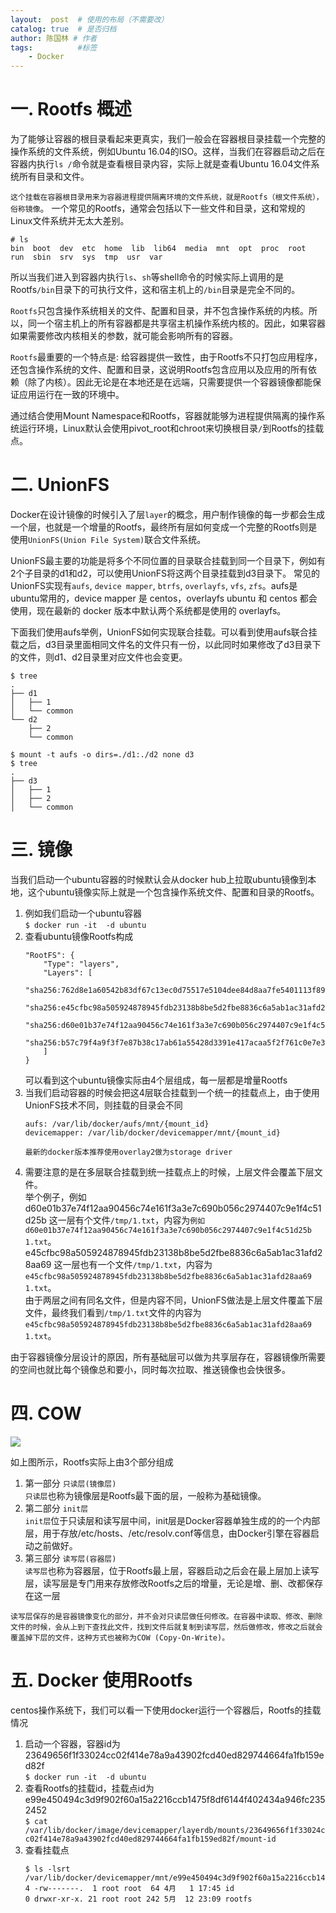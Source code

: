 ```yaml
---
layout:  post  # 使用的布局（不需要改）
catalog: true  # 是否归档
author: 陈国林 # 作者
tags:          #标签
    - Docker
---
```


# 一. Rootfs 概述
为了能够让容器的根目录看起来更真实，我们一般会在容器根目录挂载一个完整的操作系统的文件系统，例如Ubuntu 16.04的ISO。这样，当我们在容器启动之后在容器内执行`ls /`命令就是查看根目录内容，实际上就是查看Ubuntu 16.04文件系统所有目录和文件。

`这个挂载在容器根目录用来为容器进程提供隔离环境的文件系统，就是Rootfs（根文件系统），俗称镜像`。
一个常见的Rootfs，通常会包括以下一些文件和目录，这和常规的Linux文件系统并无太大差别。
```
# ls
bin  boot  dev	etc  home  lib	lib64  media  mnt  opt	proc  root  run  sbin  srv  sys  tmp  usr  var
```
所以当我们进入到容器内执行`ls`、`sh`等shell命令的时候实际上调用的是Rootfs`/bin`目录下的可执行文件，这和宿主机上的`/bin`目录是完全不同的。

`Rootfs`只包含操作系统相关的文件、配置和目录，并不包含操作系统的内核。所以，同一个宿主机上的所有容器都是共享宿主机操作系统内核的。因此，如果容器如果需要修改内核相关的参数，就可能会影响所有的容器。

`Rootfs`最重要的一个特点是: 给容器提供一致性，由于Rootfs不只打包应用程序，还包含操作系统的文件、配置和目录，这说明Rootfs包含应用以及应用的所有依赖（除了内核）。因此无论是在本地还是在远端，只需要提供一个容器镜像都能保证应用运行在一致的环境中。

通过结合使用Mount Namespace和Rootfs，容器就能够为进程提供隔离的操作系统运行环境，Linux默认会使用pivot_root和chroot来切换根目录`/`到Rootfs的挂载点。

# 二. UnionFS
Docker在设计镜像的时候引入了层`layer`的概念，用户制作镜像的每一步都会生成一个层，也就是一个增量的Rootfs，最终所有层如何变成一个完整的Rootfs则是使用`UnionFS(Union File System)`联合文件系统。

UnionFS最主要的功能是将多个不同位置的目录联合挂载到同一个目录下，例如有2个子目录的d1和d2，可以使用UnionFS将这两个目录挂载到d3目录下。
常见的UnionFS实现有`aufs`, `device mapper`, `btrfs`, `overlayfs`, `vfs`, `zfs`。aufs是ubuntu常用的，device mapper 是 centos，overlayfs ubuntu 和 centos 都会使用，现在最新的 docker 版本中默认两个系统都是使用的 overlayfs。

下面我们使用aufs举例，UnionFS如何实现联合挂载。可以看到使用aufs联合挂载之后，d3目录里面相同文件名的文件只有一份，以此同时如果修改了d3目录下的文件，则d1、d2目录里对应文件也会变更。
```
$ tree
.
├── d1
│   ├── 1
│   └── common
└── d2
    ├── 2
    └── common
    
$ mount -t aufs -o dirs=./d1:./d2 none d3
$ tree
.
├── d3
│   ├── 1
│   ├── 2
│   └── common
```

# 三. 镜像
当我们启动一个ubuntu容器的时候默认会从docker hub上拉取ubuntu镜像到本地，这个ubuntu镜像实际上就是一个包含操作系统文件、配置和目录的Rootfs。

1. 例如我们启动一个ubuntu容器  
   `$ docker run -it  -d ubuntu`
2. 查看ubuntu镜像Rootfs构成
   ```
   "RootFS": {
       "Type": "layers",
       "Layers": [
            "sha256:762d8e1a60542b83df67c13ec0d75517e5104dee84d8aa7fe5401113f89854d9",
            "sha256:e45cfbc98a505924878945fdb23138b8be5d2fbe8836c6a5ab1ac31afd28aa69",
            "sha256:d60e01b37e74f12aa90456c74e161f3a3e7c690b056c2974407c9e1f4c51d25b",
            "sha256:b57c79f4a9f3f7e87b38c17ab61a55428d3391e417acaa5f2f761c0e7e3af409"
       ]
   }
   ```
   可以看到这个ubuntu镜像实际由4个层组成，每一层都是增量Rootfs
3. 当我们启动容器的时候会把这4层联合挂载到一个统一的挂载点上，由于使用UnionFS技术不同，则挂载的目录会不同  
   ```
   aufs: /var/lib/docker/aufs/mnt/{mount_id}
   devicemapper: /var/lib/docker/devicemapper/mnt/{mount_id}
   
   最新的docker版本推荐使用overlay2做为storage driver
   ```
4. 需要注意的是在多层联合挂载到统一挂载点上的时候，上层文件会覆盖下层文件。  
   举个例子，例如d60e01b37e74f12aa90456c74e161f3a3e7c690b056c2974407c9e1f4c51d25b 这一层有个文件`/tmp/1.txt`，内容为`例如d60e01b37e74f12aa90456c74e161f3a3e7c690b056c2974407c9e1f4c51d25b 1.txt`。  
   e45cfbc98a505924878945fdb23138b8be5d2fbe8836c6a5ab1ac31afd28aa69 这一层也有一个文件`/tmp/1.txt`，内容为`e45cfbc98a505924878945fdb23138b8be5d2fbe8836c6a5ab1ac31afd28aa69 1.txt`。  
   由于两层之间有同名文件，但是内容不同，UnionFS做法是上层文件覆盖下层文件，最终我们看到`/tmp/1.txt`文件的内容为`e45cfbc98a505924878945fdb23138b8be5d2fbe8836c6a5ab1ac31afd28aa69 1.txt`。

由于容器镜像分层设计的原因，所有基础层可以做为共享层存在，容器镜像所需要的空间也就比每个镜像总和要小，同时每次拉取、推送镜像也会快很多。

# 四. COW
![](https://github.com/chenguolin/chenguolin.github.io/blob/master/data/image/docker_rootfs_layer.png?raw=true)

如上图所示，Rootfs实际上由3个部分组成

1. 第一部分 `只读层(镜像层)`  
   `只读层`也称为镜像层是Rootfs最下面的层，一般称为基础镜像。
2. 第二部分 `init层`  
   `init层`位于只读层和读写层中间，init层是Docker容器单独生成的的一个内部层，用于存放/etc/hosts、/etc/resolv.conf等信息，由Docker引擎在容器启动之前做好。
3. 第三部分 `读写层(容器层)`  
   `读写层`也称为容器层，位于Rootfs最上层，容器启动之后会在最上层加上读写层，读写层是专门用来存放修改Rootfs之后的增量，无论是增、删、改都保存在这一层
   
`读写层保存的是容器镜像变化的部分，并不会对只读层做任何修改。在容器中读取、修改、删除文件的时候，会从上到下查找此文件，找到文件后就复制到读写层，然后做修改，修改之后就会覆盖掉下层的文件，这种方式也被称为COW (Copy-On-Write)。`

# 五. Docker 使用Rootfs
centos操作系统下，我们可以看一下使用docker运行一个容器后，Rootfs的挂载情况

1. 启动一个容器，容器id为 23649656f1f33024cc02f414e78a9a43902fcd40ed829744664fa1fb159ed82f  
   `$ docker run -it  -d ubuntu`
2. 查看Rootfs的挂载id，挂载点id为 e99e450494c3d9f902f60a15a2216ccb1475f8df6144f402434a946fc2352452  
   `$ cat /var/lib/docker/image/devicemapper/layerdb/mounts/23649656f1f33024cc02f414e78a9a43902fcd40ed829744664fa1fb159ed82f/mount-id`
3. 查看挂载点
   ```
   $ ls -lsrt /var/lib/docker/devicemapper/mnt/e99e450494c3d9f902f60a15a2216ccb1475f8df6144f402434a946fc2352452
   4 -rw-------.  1 root root  64 4月   1 17:45 id
   0 drwxr-xr-x. 21 root root 242 5月  12 23:09 rootfs
   ```
   
